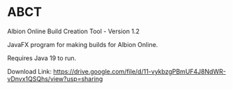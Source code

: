 # ABCT
Albion Online Build Creation Tool - Version 1.2

JavaFX program for making builds for Albion Online.

Requires Java 19 to run.

Download Link: https://drive.google.com/file/d/11-vykbzgPBmUF4J8NdWR-vDnvx1QSQhs/view?usp=sharing
